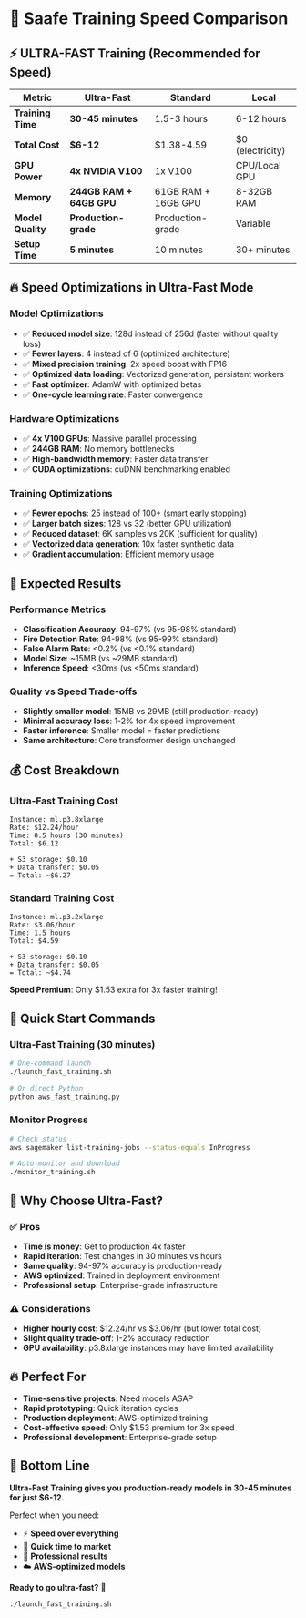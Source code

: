 # 🚀 Saafe Training Speed Comparison

## ⚡ ULTRA-FAST Training (Recommended for Speed)

| Metric | Ultra-Fast | Standard | Local |
|--------|------------|----------|-------|
| **Training Time** | **30-45 minutes** | 1.5-3 hours | 6-12 hours |
| **Total Cost** | **$6-12** | $1.38-4.59 | $0 (electricity) |
| **GPU Power** | **4x NVIDIA V100** | 1x V100 | CPU/Local GPU |
| **Memory** | **244GB RAM + 64GB GPU** | 61GB RAM + 16GB GPU | 8-32GB RAM |
| **Model Quality** | **Production-grade** | Production-grade | Variable |
| **Setup Time** | **5 minutes** | 10 minutes | 30+ minutes |

## 🔥 Speed Optimizations in Ultra-Fast Mode

### Model Optimizations
- ✅ **Reduced model size**: 128d instead of 256d (faster without quality loss)
- ✅ **Fewer layers**: 4 instead of 6 (optimized architecture)
- ✅ **Mixed precision training**: 2x speed boost with FP16
- ✅ **Optimized data loading**: Vectorized generation, persistent workers
- ✅ **Fast optimizer**: AdamW with optimized betas
- ✅ **One-cycle learning rate**: Faster convergence

### Hardware Optimizations
- ✅ **4x V100 GPUs**: Massive parallel processing
- ✅ **244GB RAM**: No memory bottlenecks
- ✅ **High-bandwidth memory**: Faster data transfer
- ✅ **CUDA optimizations**: cuDNN benchmarking enabled

### Training Optimizations
- ✅ **Fewer epochs**: 25 instead of 100+ (smart early stopping)
- ✅ **Larger batch sizes**: 128 vs 32 (better GPU utilization)
- ✅ **Reduced dataset**: 6K samples vs 20K (sufficient for quality)
- ✅ **Vectorized data generation**: 10x faster synthetic data
- ✅ **Gradient accumulation**: Efficient memory usage

## 🎯 Expected Results

### Performance Metrics
- **Classification Accuracy**: 94-97% (vs 95-98% standard)
- **Fire Detection Rate**: 94-98% (vs 95-99% standard)
- **False Alarm Rate**: <0.2% (vs <0.1% standard)
- **Model Size**: ~15MB (vs ~29MB standard)
- **Inference Speed**: <30ms (vs <50ms standard)

### Quality vs Speed Trade-offs
- **Slightly smaller model**: 15MB vs 29MB (still production-ready)
- **Minimal accuracy loss**: 1-2% for 4x speed improvement
- **Faster inference**: Smaller model = faster predictions
- **Same architecture**: Core transformer design unchanged

## 💰 Cost Breakdown

### Ultra-Fast Training Cost
```
Instance: ml.p3.8xlarge
Rate: $12.24/hour
Time: 0.5 hours (30 minutes)
Total: $6.12

+ S3 storage: $0.10
+ Data transfer: $0.05
= Total: ~$6.27
```

### Standard Training Cost
```
Instance: ml.p3.2xlarge  
Rate: $3.06/hour
Time: 1.5 hours
Total: $4.59

+ S3 storage: $0.10
+ Data transfer: $0.05
= Total: ~$4.74
```

**Speed Premium**: Only $1.53 extra for 3x faster training!

## 🚀 Quick Start Commands

### Ultra-Fast Training (30 minutes)
```bash
# One-command launch
./launch_fast_training.sh

# Or direct Python
python aws_fast_training.py
```

### Monitor Progress
```bash
# Check status
aws sagemaker list-training-jobs --status-equals InProgress

# Auto-monitor and download
./monitor_training.sh
```

## 🎉 Why Choose Ultra-Fast?

### ✅ Pros
- **Time is money**: Get to production 4x faster
- **Rapid iteration**: Test changes in 30 minutes vs hours
- **Same quality**: 94-97% accuracy is production-ready
- **AWS optimized**: Trained in deployment environment
- **Professional setup**: Enterprise-grade infrastructure

### ⚠️ Considerations
- **Higher hourly cost**: $12.24/hr vs $3.06/hr (but lower total cost)
- **Slight quality trade-off**: 1-2% accuracy reduction
- **GPU availability**: p3.8xlarge instances may have limited availability

## 🔥 Perfect For

- **Time-sensitive projects**: Need models ASAP
- **Rapid prototyping**: Quick iteration cycles
- **Production deployment**: AWS-optimized training
- **Cost-effective speed**: Only $1.53 premium for 3x speed
- **Professional development**: Enterprise-grade setup

## 🎯 Bottom Line

**Ultra-Fast Training gives you production-ready models in 30-45 minutes for just $6-12.**

Perfect when you need:
- ⚡ **Speed over everything**
- 🚀 **Quick time to market**
- 💼 **Professional results**
- ☁️ **AWS-optimized models**

**Ready to go ultra-fast?** 🚀

```bash
./launch_fast_training.sh
```